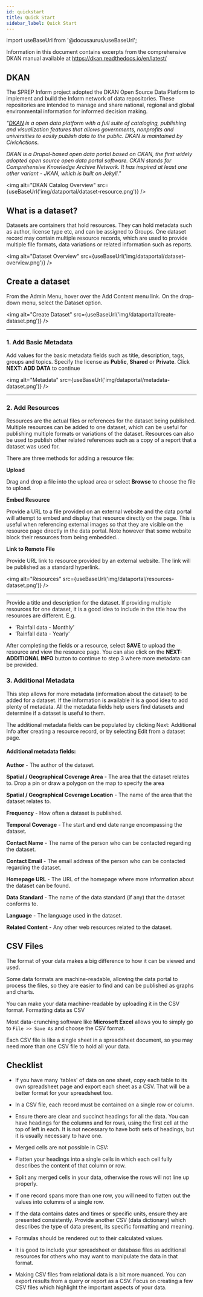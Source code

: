 ```yaml
---
id: quickstart
title: Quick Start
sidebar_label: Quick Start
---
```


import useBaseUrl from '@docusaurus/useBaseUrl';

Information in this document contains excerpts from the comprehensive DKAN manual available at https://dkan.readthedocs.io/en/latest/

## DKAN

The SPREP Inform project adopted the DKAN Open Source Data Platform to implement and build the Inform network of data repositories. These repositories are intended to manage and share national, regional and global environmental information for informed decision making.

_"[DKAN](https://docs.getdkan.com/en/latest/introduction/index.html) is a open data platform with a full suite of cataloging, publishing and visualization features that allows governments, nonprofits and universities to easily publish data to the public. DKAN is maintained by CivicActions._

_DKAN is a Drupal-based open data portal based on CKAN, the first widely adopted open source open data portal software. CKAN stands for Comprehensive Knowledge Archive Network. It has inspired at least one other variant - JKAN, which is built on Jekyll."_

<img alt="DKAN Catalog Overview" src={useBaseUrl('img/dataportal/dataset-resource.png')} />

## What is a dataset?

Datasets are containers that hold resources. They can hold metadata such as author, license type etc, and can be assigned to Groups. One dataset record may contain multiple resource records, which are used to provide multiple file formats, data variations or related information such as reports.

<img alt="Dataset Overview" src={useBaseUrl('img/dataportal/dataset-overview.png')} />

## Create a dataset

From the Admin Menu, hover over the Add Content menu link. On the drop-down menu, select the Dataset option.

<img alt="Create Dataset" src={useBaseUrl('img/dataportal/create-dataset.png')} />

---

### 1. Add Basic Metadata

Add values for the basic metadata fields such as title, description, tags, groups and topics. Specify the license as **Public**, **Shared** or **Private**. Click **NEXT: ADD DATA** to continue

<img alt="Metadata" src={useBaseUrl('img/dataportal/metadata-dataset.png')} />

---

### 2. Add Resources

Resources are the actual files or references for the dataset being published. Multiple resources can be added to one dataset, which can be useful for publishing multiple formats or variations of the dataset. Resources can also be used to publish other related references such as a copy of a report that a dataset was used for.

There are three methods for adding a resource file:

**Upload**

Drag and drop a file into the upload area or select **Browse** to choose the file to upload.

**Embed Resource**

Provide a URL to a file provided on an external website and the data portal will attempt to embed and display that resource directly on the page. This is useful when referencing external images so that they are visible on the resource page directly in the data portal. Note however that some website block their resources from being embedded..

**Link to Remote File**

Provide URL link to resource provided by an external website. The link will be published as a standard hyperlink.

<img alt="Resources" src={useBaseUrl('img/dataportal/resources-dataset.png')} />

---

Provide a title and description for the dataset. If providing multiple resources for one dataset, it is a good idea to include in the title how the resources are different. E.g.

- ‘Rainfall data - Monthly’
- ‘Rainfall data - Yearly’

After completing the fields or a resource, select **SAVE** to upload the resource and view the resource page. You can also click on the **NEXT: ADDITIONAL INFO** button to continue to step 3 where more metadata can be provided.

### 3. Additional Metadata

This step allows for more metadata (information about the dataset) to be added for a dataset. If the information is available it is a good idea to add plenty of metadata. All the metadata fields help users find datasets and determine if a dataset is useful to them.

The additional metadata fields can be populated by clicking Next: Additional Info after creating a resource record, or by selecting Edit from a dataset page.

#### Additional metadata fields:

**Author** - The author of the dataset.

**Spatial / Geographical Coverage Area** - The area that the dataset relates to. Drop a pin or draw a polygon on the map to specify the area

**Spatial / Geographical Coverage Location** - The name of the area that the dataset relates to.

**Frequency** - How often a dataset is published.

**Temporal Coverage** - The start and end date range encompassing the dataset.

**Contact Name** - The name of the person who can be contacted regarding the dataset.

**Contact Email** - The email address of the person who can be contacted regarding the dataset.

**Homepage URL** - The URL of the homepage where more information about the dataset can be found.

**Data Standard** - The name of the data standard (if any) that the dataset conforms to.

**Language** - The language used in the dataset.

**Related Content** - Any other web resources related to the dataset.

## CSV Files

The format of your data makes a big difference to how it can be viewed and used.

Some data formats are machine-readable, allowing the data portal to process the files, so they are easier to find and can be published as graphs and charts.

You can make your data machine-readable by uploading it in the CSV format. Formatting data as CSV

Most data-crunching software like **Microsoft Excel** allows you to simply go to `File >> Save As` and choose the CSV format.

Each CSV file is like a single sheet in a spreadsheet document, so you may need more than one CSV file to hold all your data.

## Checklist

- If you have many 'tables' of data on one sheet, copy each table to its own spreadsheet page and export each sheet as a CSV. That will be a better format for your spreadsheet too.

- In a CSV file, each record must be contained on a single row or column.

- Ensure there are clear and succinct headings for all the data. You can have headings for the columns and for rows, using the first cell at the top of left in each. It is not necessary to have both sets of headings, but it is usually necessary to have one.

- Merged cells are not possible in CSV:

- Flatten your headings into a single cells in which each cell fully describes the content of that column or row.

- Split any merged cells in your data, otherwise the rows will not line up properly.

- If one record spans more than one row, you will need to flatten out the values into columns of a single row.

- If the data contains dates and times or specific units, ensure they are presented consistently. Provide another CSV (data dictionary) which describes the type of data present, its specific formatting and meaning.

- Formulas should be rendered out to their calculated values.

- It is good to include your spreadsheet or database files as additional resources for others who may want to manipulate the data in that format.

- Making CSV files from relational data is a bit more nuanced. You can export results from a query or report as a CSV. Focus on creating a few CSV files which highlight the important aspects of your data.
